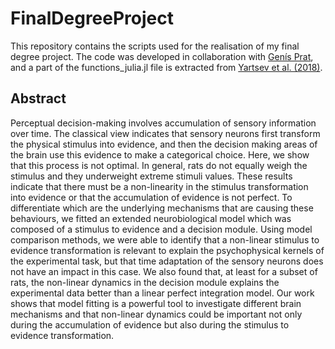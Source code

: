 # FinalDegreeProject

This repository contains the scripts used for the realisation of my final degree project. The code was developed in collaboration with 
[Genís Prat](https://github.com/genisprat), and a part of the functions_julia.jl file is extracted from [Yartsev et al. (2018)](https://github.com/misun6312/PBupsModel.jl).

## Abstract
Perceptual decision-making involves accumulation of sensory information over time. The classical view indicates that sensory neurons first transform the physical stimulus into evidence, and then the decision making areas of the brain use this evidence to make a categorical choice. Here, we show that this process is not optimal. In general, rats do not equally weigh the stimulus and they underweight extreme stimuli values. These results indicate that there must be a non-linearity in the stimulus transformation into evidence or that the accumulation of evidence is not perfect. To differentiate which are the underlying mechanisms that are causing these behaviours, we fitted an extended neurobiological model which was composed of a stimulus to evidence and a decision module. Using model comparison methods, we were able to identify that a non-linear stimulus to evidence transformation is relevant to explain the psychophysical kernels of the experimental task, but that time adaptation of the sensory neurons does not have an impact in this case. We also found that, at least for a subset of rats, the non-linear dynamics in the decision module explains the experimental data better than a linear perfect integration model. Our work shows that model fitting is a powerful tool to investigate different brain mechanisms and that non-linear dynamics could be important not only during the accumulation of evidence but also during the stimulus to evidence transformation.
